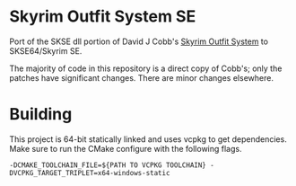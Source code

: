 # Skyrim Outfit System SE

Port of the SKSE dll portion of David J Cobb's [Skyrim Outfit System](https://github.com/DavidJCobb/skyrim-outfit-system) to SKSE64/Skyrim SE.

The majority of code in this repository is a direct copy of Cobb's; only the patches have significant changes. There are minor changes elsewhere.

# Building
This project is 64-bit statically linked and uses vcpkg to get dependencies. Make sure to run the CMake configure with the following flags.

    -DCMAKE_TOOLCHAIN_FILE=${PATH TO VCPKG TOOLCHAIN} -DVCPKG_TARGET_TRIPLET=x64-windows-static